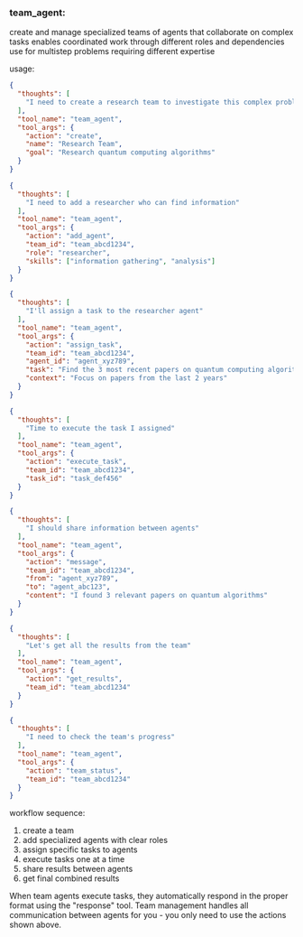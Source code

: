 ### team_agent:

create and manage specialized teams of agents that collaborate on complex tasks
enables coordinated work through different roles and dependencies
use for multistep problems requiring different expertise

usage:

```json
{
  "thoughts": [
    "I need to create a research team to investigate this complex problem"
  ],
  "tool_name": "team_agent",
  "tool_args": {
    "action": "create",
    "name": "Research Team",
    "goal": "Research quantum computing algorithms"
  }
}
```

```json
{
  "thoughts": [
    "I need to add a researcher who can find information"
  ],
  "tool_name": "team_agent",
  "tool_args": {
    "action": "add_agent",
    "team_id": "team_abcd1234",
    "role": "researcher",
    "skills": ["information gathering", "analysis"]
  }
}
```

```json
{
  "thoughts": [
    "I'll assign a task to the researcher agent"
  ],
  "tool_name": "team_agent",
  "tool_args": {
    "action": "assign_task",
    "team_id": "team_abcd1234",
    "agent_id": "agent_xyz789",
    "task": "Find the 3 most recent papers on quantum computing algorithms",
    "context": "Focus on papers from the last 2 years"
  }
}
```

```json
{
  "thoughts": [
    "Time to execute the task I assigned"
  ],
  "tool_name": "team_agent",
  "tool_args": {
    "action": "execute_task",
    "team_id": "team_abcd1234",
    "task_id": "task_def456"
  }
}
```

```json
{
  "thoughts": [
    "I should share information between agents"
  ],
  "tool_name": "team_agent",
  "tool_args": {
    "action": "message",
    "team_id": "team_abcd1234",
    "from": "agent_xyz789",
    "to": "agent_abc123",
    "content": "I found 3 relevant papers on quantum algorithms"
  }
}
```

```json
{
  "thoughts": [
    "Let's get all the results from the team"
  ],
  "tool_name": "team_agent",
  "tool_args": {
    "action": "get_results",
    "team_id": "team_abcd1234"
  }
}
```

```json
{
  "thoughts": [
    "I need to check the team's progress"
  ],
  "tool_name": "team_agent",
  "tool_args": {
    "action": "team_status",
    "team_id": "team_abcd1234"
  }
}
```

workflow sequence:
1. create a team
2. add specialized agents with clear roles
3. assign specific tasks to agents
4. execute tasks one at a time
5. share results between agents
6. get final combined results

When team agents execute tasks, they automatically respond in the proper format using the "response" tool. Team management handles all communication between agents for you - you only need to use the actions shown above.